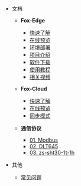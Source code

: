 - 文档
  - **Fox-Edge**
    - [快速了解](fox-edge-quickstart.md)  
    - [在线预览](fox-edge-preview.md)  
    - [环境部署](fox-edge-deploy.md)
    - [项目介绍](fox-edge-introduction.md)
    - [软件下载](fox-edge-download.md) 
	- [使用教程](fox-edge-course.md) 	
	- [相关视频](fox-edge-video.md)  
	
  - **Fox-Cloud**
    - [快速了解](fox-cloud-quickstart.md)  
	- [在线预览](fox-cloud-preview.md) 
	- [同步模式](fox-cloud-synch-mode.md)  
	
  - **通信协议**
    - [01. Modbus](fox-edge-protocol-modbus-core.md)  
	- [02. DLT645](fox-edge-protocol-dlt645-core.md)  
	- [03. zs-sht30-1t-1h](fox-edge-protocol-zs-sht30-1t-1h.md)  	
  
- 其他

  - [常见问题](helpers.md)



